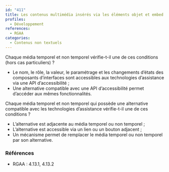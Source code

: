 ```yaml
---
id: "411"
title: Les contenus multimédia insérés via les éléments objet et embed sont compatibles avec les aides techniques
profiles:
  - Développement
references:
  - RGAA
categories:
  - Contenus non textuels
---
```


Chaque média temporel et non temporel vérifie-t-il une de ces conditions (hors cas particuliers) ?
* Le nom, le rôle, la valeur, le paramétrage et les changements d’états des composants d’interfaces sont accessibles aux technologies d’assistance via une API d’accessibilité ;
* Une alternative compatible avec une API d’accessibilité permet d’accéder aux mêmes fonctionnalités.

Chaque média temporel et non temporel qui possède une alternative compatible avec les technologies d’assistance vérifie-t-il une de ces conditions ?
* L’alternative est adjacente au média temporel ou non temporel ;
* L’alternative est accessible via un lien ou un bouton adjacent ;
* Un mécanisme permet de remplacer le média temporel ou non temporel par son alternative.

### Références

*   RGAA : 4.13.1, 4.13.2
